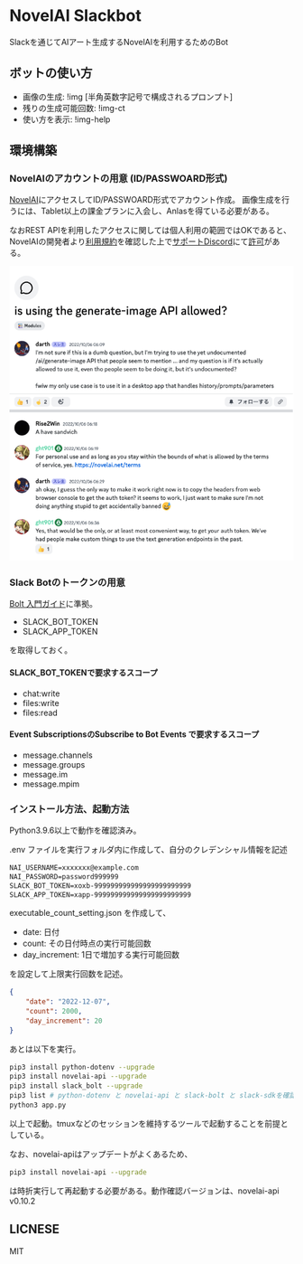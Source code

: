 # NovelAI Slackbot
Slackを通じてAIアート生成するNovelAIを利用するためのBot

## ボットの使い方
- 画像の生成: !img \[半角英数字記号で構成されるプロンプト\]
- 残りの生成可能回数: !img-ct
- 使い方を表示: !img-help

## 環境構築
### NovelAIのアカウントの用意 (ID/PASSWOARD形式)
[NovelAI](https://novelai.net/)にアクセスしてID/PASSWOARD形式でアカウント作成。
画像生成を行うには、Tablet以上の課金プランに入会し、Anlasを得ている必要がある。

なおREST APIを利用したアクセスに関しては個人利用の範囲ではOKであると、NovelAIの開発者より[利用規約](https://novelai.net/terms)を確認した上で[サポートDiscord](https://discord.com/invite/novelai)にて[許可](https://discord.com/channels/836774308772446268/1020000423228215306/threads/1027326619595067465)がある。

<kbd><img src="image/restapi.png"></kbd><br>

### Slack Botのトークンの用意
[Bolt 入門ガイド](https://slack.dev/bolt-python/ja-jp/tutorial/getting-started)に準拠。

- SLACK_BOT_TOKEN
- SLACK_APP_TOKEN

を取得しておく。

#### SLACK_BOT_TOKENで要求するスコープ
- chat:write
- files:write
- files:read

#### Event SubscriptionsのSubscribe to Bot Events で要求するスコープ
- message.channels
- message.groups
- message.im
- message.mpim 

### インストール方法、起動方法
Python3.9.6以上で動作を確認済み。

.env ファイルを実行フォルダ内に作成して、自分のクレデンシャル情報を記述

```
NAI_USERNAME=xxxxxxx@example.com
NAI_PASSWORD=password999999
SLACK_BOT_TOKEN=xoxb-999999999999999999999999
SLACK_APP_TOKEN=xapp-999999999999999999999999
```

executable_count_setting.json を作成して、

- date: 日付
- count: その日付時点の実行可能回数
- day_increment: 1日で増加する実行可能回数

を設定して上限実行回数を記述。

```json
{
    "date": "2022-12-07",
    "count": 2000,
    "day_increment": 20
}
```

あとは以下を実行。

```sh
pip3 install python-dotenv --upgrade
pip3 install novelai-api --upgrade
pip3 install slack_bolt --upgrade
pip3 list # python-dotenv と novelai-api と slack-bolt と slack-sdkを確認
python3 app.py
```

以上で起動。tmuxなどのセッションを維持するツールで起動することを前提としている。

なお、novelai-apiはアップデートがよくあるため、

```sh
pip3 install novelai-api --upgrade
```

は時折実行して再起動する必要がある。動作確認バージョンは、novelai-api v0.10.2

## LICNESE
MIT
